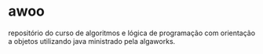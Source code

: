 # awoo
repositório do curso de algoritmos e lógica de programação com orientação a objetos utilizando java ministrado pela algaworks.
